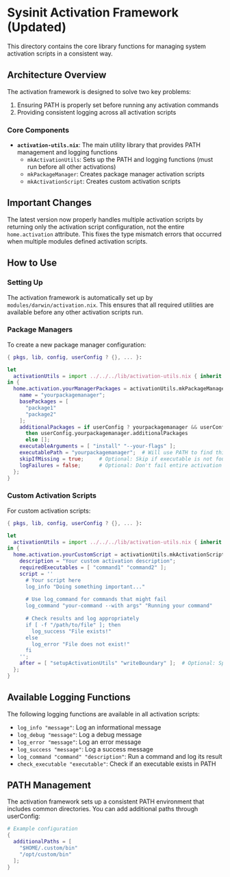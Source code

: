 # Sysinit Activation Framework (Updated)

This directory contains the core library functions for managing system activation scripts in a consistent way.

## Architecture Overview

The activation framework is designed to solve two key problems:

1. Ensuring PATH is properly set before running any activation commands
2. Providing consistent logging across all activation scripts

### Core Components

- **`activation-utils.nix`**: The main utility library that provides PATH management and logging functions
  - `mkActivationUtils`: Sets up the PATH and logging functions (must run before all other activations)
  - `mkPackageManager`: Creates package manager activation scripts
  - `mkActivationScript`: Creates custom activation scripts

## Important Changes

The latest version now properly handles multiple activation scripts by returning only the activation script configuration, not the entire `home.activation` attribute. This fixes the type mismatch errors that occurred when multiple modules defined activation scripts.

## How to Use

### Setting Up

The activation framework is automatically set up by `modules/darwin/activation.nix`. This ensures that all required utilities are available before any other activation scripts run.

### Package Managers

To create a new package manager configuration:

```nix
{ pkgs, lib, config, userConfig ? {}, ... }:

let
  activationUtils = import ../../../lib/activation-utils.nix { inherit lib; };
in {
  home.activation.yourManagerPackages = activationUtils.mkPackageManager {
    name = "yourpackagemanager";
    basePackages = [
      "package1"
      "package2"
    ];
    additionalPackages = if userConfig ? yourpackagemanager && userConfig.yourpackagemanager ? additionalPackages
      then userConfig.yourpackagemanager.additionalPackages
      else [];
    executableArguments = [ "install" "--your-flags" ];
    executablePath = "yourpackagemanager";  # Will use PATH to find this
    skipIfMissing = true;     # Optional: Skip if executable is not found
    logFailures = false;      # Optional: Don't fail entire activation if package install fails
  };
}
```

### Custom Activation Scripts

For custom activation scripts:

```nix
{ pkgs, lib, config, userConfig ? {}, ... }:

let
  activationUtils = import ../../../lib/activation-utils.nix { inherit lib; };
in {
  home.activation.yourCustomScript = activationUtils.mkActivationScript {
    description = "Your custom activation description";
    requiredExecutables = [ "command1" "command2" ];
    script = ''
      # Your script here
      log_info "Doing something important..."
      
      # Use log_command for commands that might fail
      log_command "your-command --with args" "Running your command"
      
      # Check results and log appropriately
      if [ -f "/path/to/file" ]; then
        log_success "File exists!"
      else
        log_error "File does not exist!"
      fi
    '';
    after = [ "setupActivationUtils" "writeBoundary" ];  # Optional: Specify dependencies
  };
}
```

## Available Logging Functions

The following logging functions are available in all activation scripts:

- `log_info "message"`: Log an informational message
- `log_debug "message"`: Log a debug message
- `log_error "message"`: Log an error message
- `log_success "message"`: Log a success message
- `log_command "command" "description"`: Run a command and log its result
- `check_executable "executable"`: Check if an executable exists in PATH

## PATH Management

The activation framework sets up a consistent PATH environment that includes common directories. You can add additional paths through userConfig:

```nix
# Example configuration
{
  additionalPaths = [
    "$HOME/.custom/bin"
    "/opt/custom/bin"
  ];
}
```
